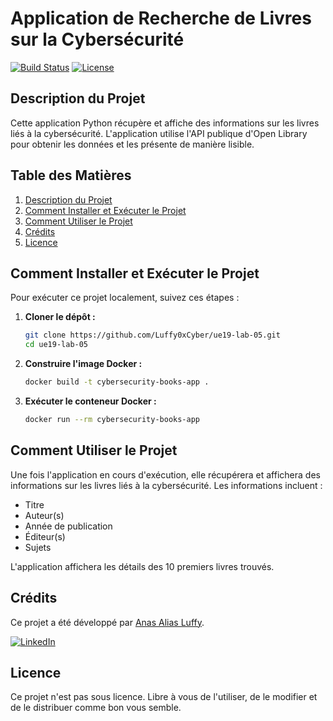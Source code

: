 # Application de Recherche de Livres sur la Cybersécurité
[![Build Status](https://cdn.prod.website-files.com/5e0f1144930a8bc8aace526c/65dd9eb5aaca434fac4f1c7c_Build-Passing-brightgreen.svg)](https://github.com/Luffy0xCyber/ue19-lab-05/actions)
[![License](https://img.shields.io/badge/License-Unlicensed-blue.svg)](https://github.com/Luffy0xCyber/ue19-lab-05/blob/main/LICENSE)

## Description du Projet

Cette application Python récupère et affiche des informations sur les livres liés à la cybersécurité. L'application utilise l'API publique d'Open Library pour obtenir les données et les présente de manière lisible.

## Table des Matières

1. [Description du Projet](#description-du-projet)
2. [Comment Installer et Exécuter le Projet](#comment-installer-et-exécuter-le-projet)
3. [Comment Utiliser le Projet](#comment-utiliser-le-projet)
4. [Crédits](#crédits)
5. [Licence](#licence)

## Comment Installer et Exécuter le Projet

Pour exécuter ce projet localement, suivez ces étapes :

1. **Cloner le dépôt :**
    ```sh
    git clone https://github.com/Luffy0xCyber/ue19-lab-05.git
    cd ue19-lab-05
    ```

2. **Construire l'image Docker :**
    ```sh
    docker build -t cybersecurity-books-app .
    ```

3. **Exécuter le conteneur Docker :**
    ```sh
    docker run --rm cybersecurity-books-app
    ```

## Comment Utiliser le Projet

Une fois l'application en cours d'exécution, elle récupérera et affichera des informations sur les livres liés à la cybersécurité. Les informations incluent :

- Titre
- Auteur(s)
- Année de publication
- Éditeur(s)
- Sujets

L'application affichera les détails des 10 premiers livres trouvés.

## Crédits

Ce projet a été développé par [Anas Alias Luffy](https://github.com/Luffy0xCyber).

[![LinkedIn](https://img.shields.io/badge/LinkedIn-Connect-blue)](https://www.linkedin.com/in/anaself/)

## Licence

Ce projet n'est pas sous licence. Libre à vous de l'utiliser, de le modifier et de le distribuer comme bon vous semble.